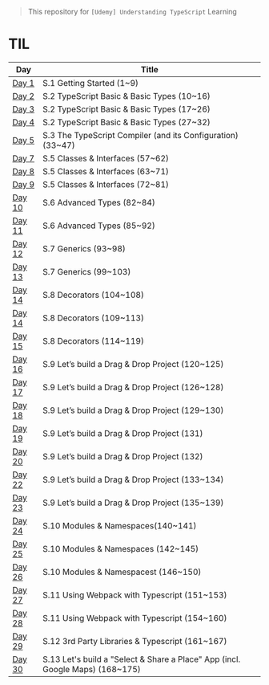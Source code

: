 > This repository for `[Udemy] Understanding TypeScript` Learning

# TIL

| Day                            | Title                                                                         |
| ------------------------------ | ----------------------------------------------------------------------------- |
| [Day 1](./markdown/230410.md)  | S.1 Getting Started (1~9)                                                     |
| [Day 2](./markdown/230411.md)  | S.2 TypeScript Basic & Basic Types (10~16)                                    |
| [Day 3](./markdown/230412.md)  | S.2 TypeScript Basic & Basic Types (17~26)                                    |
| [Day 4](./markdown/230413.md)  | S.2 TypeScript Basic & Basic Types (27~32)                                    |
| [Day 5](./markdown/230414.md)  | S.3 The TypeScript Compiler (and its Configuration) (33~47)                   |
| [Day 7](./markdown/230416.md)  | S.5 Classes & Interfaces (57~62)                                              |
| [Day 8](./markdown/230417.md)  | S.5 Classes & Interfaces (63~71)                                              |
| [Day 9](./markdown/230418.md)  | S.5 Classes & Interfaces (72~81)                                              |
| [Day 10](./markdown/230419.md) | S.6 Advanced Types (82~84)                                                    |
| [Day 11](./markdown/230420.md) | S.6 Advanced Types (85~92)                                                    |
| [Day 12](./markdown/230421.md) | S.7 Generics (93~98)                                                          |
| [Day 13](./markdown/230422.md) | S.7 Generics (99~103)                                                         |
| [Day 14](./markdown/230423.md) | S.8 Decorators (104~108)                                                      |
| [Day 14](./markdown/230424.md) | S.8 Decorators (109~113)                                                      |
| [Day 15](./markdown/230425.md) | S.8 Decorators (114~119)                                                      |
| [Day 16](./markdown/230426.md) | S.9 Let’s build a Drag & Drop Project (120~125)                               |
| [Day 17](./markdown/230427.md) | S.9 Let’s build a Drag & Drop Project (126~128)                               |
| [Day 18](./markdown/230428.md) | S.9 Let’s build a Drag & Drop Project (129~130)                               |
| [Day 19](./markdown/230429.md) | S.9 Let’s build a Drag & Drop Project (131)                                   |
| [Day 20](./markdown/230430.md) | S.9 Let’s build a Drag & Drop Project (132)                                   |
| [Day 22](./markdown/230501.md) | S.9 Let’s build a Drag & Drop Project (133~134)                               |
| [Day 23](./markdown/230502.md) | S.9 Let’s build a Drag & Drop Project (135~139)                               |
| [Day 24](./markdown/230503.md) | S.10 Modules & Namespaces(140~141)                                            |
| [Day 25](./markdown/230504.md) | S.10 Modules & Namespaces (142~145)                                           |
| [Day 26](./markdown/230505.md) | S.10 Modules & Namespacest (146~150)                                          |
| [Day 27](./markdown/230506.md) | S.11 Using Webpack with Typescript (151~153)                                  |
| [Day 28](./markdown/230507.md) | S.11 Using Webpack with Typescript (154~160)                                  |
| [Day 29](./markdown/230508.md) | S.12 3rd Party Libraries & Typescript (161~167)                               |
| [Day 30](./markdown/230509.md) | S.13 Let's build a "Select & Share a Place" App (incl. Google Maps) (168~175) |

